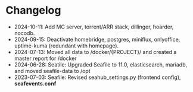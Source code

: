 # Changelog

- 2024-10-11: Add MC server, torrent/ARR stack, dillinger, hoarder, nocodb.
- 2024-09-15: Deactivate homebridge, postgres, miniflux, onlyoffice, uptime-kuma (redundant with homepage).
- 2024-07-13: Moved all data to /docker/{PROJECT}/ and created a master report for /docker
- 2024-06-28: Seatile: Upgraded Seafile to 11.0, elasticsearch, mariadb, and moved seafile-data to /opt
- 2023-07-03: Seafile: Revised seahub_settings.py (frontend config), **seafevents.conf**